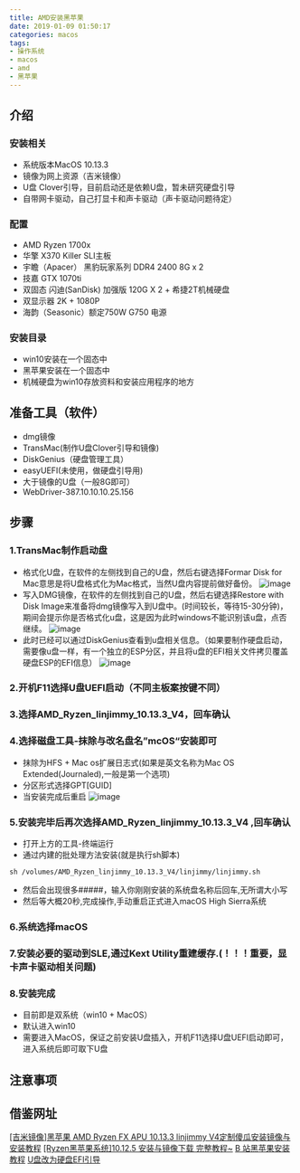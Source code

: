 ```yaml
---
title: AMD安装黑苹果
date: 2019-01-09 01:50:17
categories: macos
tags: 
- 操作系统
- macos
- amd
- 黑苹果
---
```


## 介绍

### 安装相关
* 系统版本MacOS 10.13.3
* 镜像为网上资源（吉米镜像）
* U盘 Clover引导，目前启动还是依赖U盘，暂未研究硬盘引导
* 自带网卡驱动，自己打显卡和声卡驱动（声卡驱动问题待定）

### 配置
* AMD Ryzen 1700x
* 华擎 X370 Killer SLI主板
* 宇瞻（Apacer） 黑豹玩家系列 DDR4 2400 8G x 2
* 技嘉 GTX 1070ti
* 双固态 闪迪(SanDisk) 加强版 120G X 2 + 希捷2T机械硬盘
* 双显示器 2K + 1080P
* 海韵（Seasonic）额定750W G750 电源

### 安装目录
* win10安装在一个固态中
* 黑苹果安装在一个固态中
* 机械硬盘为win10存放资料和安装应用程序的地方



## 准备工具（软件）
* dmg镜像
* TransMac(制作U盘Clover引导和镜像)
* DiskGenius（硬盘管理工具）
* easyUEFI(未使用，做硬盘引导用)
* 大于镜像的U盘（一般8G即可）
* WebDriver-387.10.10.10.25.156

## 步骤

### 1.TransMac制作启动盘
* 格式化U盘，在软件的左侧找到自己的U盘，然后右键选择Formar Disk for Mac意思是将U盘格式化为Mac格式，当然U盘内容提前做好备份。
![image](/images/macos/黑苹果/格式化U盘.png)
* 写入DMG镜像，在软件的左侧找到自己的U盘，然后右键选择Restore with Disk Image来准备将dmg镜像写入到U盘中。(时间较长，等待15-30分钟)，期间会提示你是否格式化u盘，这是因为此时windows不能识别该u盘，点否继续。
![image](/images/macos/黑苹果/写入dmg镜像.png)
* 此时已经可以通过DiskGenius查看到u盘相关信息。（如果要制作硬盘启动，需要像u盘一样，有一个独立的ESP分区，并且将u盘的EFI相关文件拷贝覆盖硬盘ESP的EFI信息）
![image](/images/macos/黑苹果/EFI信息.png)

### 2.开机F11选择U盘UEFI启动（不同主板案按键不同）

### 3.选择AMD_Ryzen_linjimmy_10.13.3_V4，回车确认

### 4.选择磁盘工具-抹除与改名盘名”mcOS“安装即可
* 抹除为HFS + Mac os扩展日志式(如果是英文名称为Mac OS Extended(Journaled),一般是第一个选项)
* 分区形式选择GPT[GUID]
* 当安装完成后重启
![image](/images/macos/黑苹果/格式化固态硬盘格式.jpg)

### 5.安装完毕后再次选择AMD_Ryzen_linjimmy_10.13.3_V4 ,回车确认
* 打开上方的工具-终端运行
* 通过内建的批处理方法安装(就是执行sh脚本)
```
sh /volumes/AMD_Ryzen_linjimmy_10.13.3_V4/linjimmy/linjimmy.sh
```
* 然后会出现很多#####，输入你刚刚安装的系统盘名称后回车,无所谓大小写
* 然后等大概20秒,完成操作,手动重启正式进入macOS High Sierra系统

### 6.系统选择macOS

### 7.安装必要的驱动到SLE,通过Kext Utility重建缓存.(！！！重要，显卡声卡驱动相关问题)

### 8.安装完成
* 目前即是双系统（win10 + MacOS）
* 默认进入win10
* 需要进入MacOS，保证之前安装U盘插入，开机F11选择U盘UEFI启动即可，进入系统后即可取下U盘

## 注意事项

## 借鉴网址
[[吉米镜像]黑苹果 AMD Ryzen FX APU 10.13.3 linjimmy V4定制傻瓜安装镜像与安装教程](https://www.amder.club/thread-50-1-1.html)
[[Ryzen黑苹果系统]10.12.5 安装与镜像下载 完整教程~](http://tieba.baidu.com/p/5179723176)
[B 站黑苹果安装教程](https://www.sqlsec.com/2018/08/clover.html)
[U盘改为硬盘EFI引导](https://imac.hk/clover-usb-install-add-boot-menu.html)